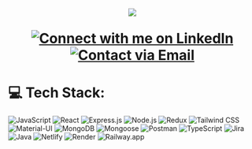 <h1 align= "center">
   <img src="https://readme-typing-svg.demolab.com?font=Major+Mono+Display&size=50&pause=10000&color=7BF7ED&center=true&vCenter=true&width=1000&height=150&lines=I'm+Shrinivas Kulkarni!">
   

[![Connect with me on LinkedIn](https://img.shields.io/badge/LinkedIn-Connect-blue?style=flat&logo=linkedin&logoColor=white)](https://www.linkedin.com/in/kulkarni-shrinivas/)
[![Contact via Email](https://img.shields.io/badge/Email-Contact-red?style=flat&logo=gmail&logoColor=white)](mailto:kulkarnishrinivas99@gmail.com)

</h1>




# 💻 Tech Stack:
![JavaScript](https://img.shields.io/badge/javascript-%23323330.svg?style=flat&logo=javascript&logoColor=%23F7DF1E) ![React](https://img.shields.io/badge/React-%2320232A.svg?style=flat&logo=react&logoColor=%2361DAFB) ![Express.js](https://img.shields.io/badge/express.js-%23404d59.svg?style=flat&logo=express&logoColor=%2361DAFB) ![Node.js](https://img.shields.io/badge/node.js-6DA55F?style=flat&logo=node.js&logoColor=white) ![Redux](https://img.shields.io/badge/redux-%23593d88.svg?style=flat&logo=redux&logoColor=white) ![Tailwind CSS](https://img.shields.io/badge/tailwindcss-%2338B2AC.svg?style=flat&logo=tailwind-css&logoColor=white) ![Material-UI](https://img.shields.io/badge/Material--UI-%230081CB.svg?style=flat&logo=material-ui&logoColor=white) ![MongoDB](https://img.shields.io/badge/MongoDB-%234ea94b.svg?style=flat&logo=mongodb&logoColor=white) ![Mongoose](https://img.shields.io/badge/Mongoose-%23880000.svg?style=flat&logo=mongoose&logoColor=white) ![Postman](https://img.shields.io/badge/Postman-FF6C37?style=flat&logo=postman&logoColor=white) ![TypeScript](https://img.shields.io/badge/TypeScript-%233178C6.svg?style=flat&logo=typescript&logoColor=white) ![Jira](https://img.shields.io/badge/Jira-%230A83DC.svg?style=flat&logo=jira&logoColor=white) ![Java](https://img.shields.io/badge/Java-%23ED8B00.svg?style=flat&logo=java&logoColor=white) ![Netlify](https://img.shields.io/badge/netlify-%23000000.svg?style=flat&logo=netlify&logoColor=%2300C7B7) ![Render](https://img.shields.io/badge/render-%23000000.svg?style=flat&logo=render&logoColor=white) ![Railway.app](https://img.shields.io/badge/railway.app-%23000000.svg?style=flat&logo=railway&logoColor=white)








